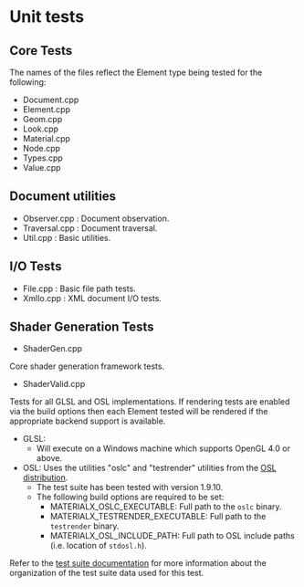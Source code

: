 # Unit tests

## Core Tests

The names of the files reflect the Element type being tested for the following:

- Document.cpp
- Element.cpp
- Geom.cpp
- Look.cpp
- Material.cpp
- Node.cpp
- Types.cpp
- Value.cpp

## Document utilities
- Observer.cpp : Document observation.
- Traversal.cpp : Document traversal.
- Util.cpp : Basic utilities.

## I/O Tests

- File.cpp : Basic file path tests.
- XmlIo.cpp : XML document I/O tests.

## Shader Generation Tests

- ShaderGen.cpp

Core shader generation framework tests.

- ShaderValid.cpp

Tests for all GLSL and OSL implementations. If rendering tests are enabled via the build options then each Element tested will be rendered if the appropriate backend support is available.
- GLSL:
    - Will execute on a Windows machine which supports OpenGL 4.0 or above.
- OSL: Uses the utilities "oslc" and "testrender" utilities from the
    [OSL distribution](https://github.com/imageworks/OpenShadingLanguage).
    - The test suite has been tested with version 1.9.10.
    - The following build options are required to be set:
        - MATERIALX_OSLC_EXECUTABLE: Full path to the `oslc` binary.
        - MATERIALX_TESTRENDER_EXECUTABLE: Full path to the `testrender` binary.
        - MATERIALX_OSL_INCLUDE_PATH: Full path to OSL include paths (i.e. location of `stdosl.h`).

Refer to the [test suite documentation](../../documents/TestSuite) for more information about the organization of the test suite data used for this test.
